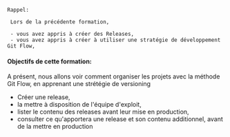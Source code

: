 

```
Rappel:

 Lors de la précédente formation,
 
 - vous avez appris à créer des Releases,
 - vous avez appris à créer à utiliser une stratégie de développement Git Flow,

 ```
 
#### Objectifs de cette formation:
 A présent, nous allons voir comment organiser les projets avec la méthode Git Flow, en apprenant une strétégie de versioning

- Créer une release, 
- la mettre à disposition de l'équipe d'exploit,
- lister le contenu des releases avant leur mise en production,
- consulter ce qu'apportera une release et son contenu additionnel, avant de la mettre en production



